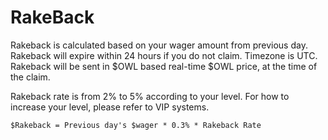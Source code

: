# RakeBack

Rakeback is calculated based on your wager amount from previous day. Rakeback will expire within 24 hours if you do not claim. Timezone is UTC. Rakeback will be sent in $OWL based real-time $OWL price, at the time of the claim.

Rakeback rate is from 2% to 5% according to your level. For how to increase your level, please refer to VIP systems.

```
$Rakeback = Previous day's $wager * 0.3% * Rakeback Rate
```
